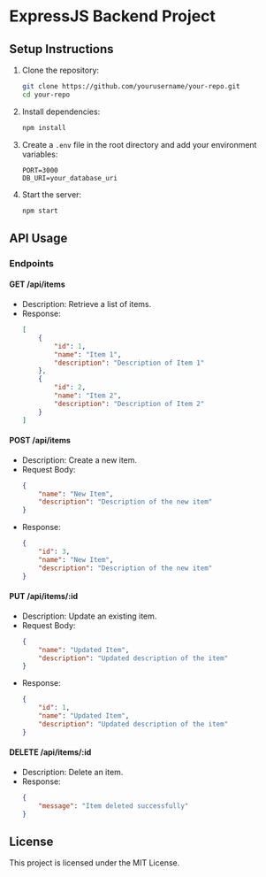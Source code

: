 # ExpressJS Backend Project

## Setup Instructions

1. Clone the repository:
    ```sh
    git clone https://github.com/yourusername/your-repo.git
    cd your-repo
    ```

2. Install dependencies:
    ```sh
    npm install
    ```

3. Create a `.env` file in the root directory and add your environment variables:
    ```env
    PORT=3000
    DB_URI=your_database_uri
    ```

4. Start the server:
    ```sh
    npm start
    ```

## API Usage

### Endpoints

#### GET /api/items
- Description: Retrieve a list of items.
- Response:
    ```json
    [
        {
            "id": 1,
            "name": "Item 1",
            "description": "Description of Item 1"
        },
        {
            "id": 2,
            "name": "Item 2",
            "description": "Description of Item 2"
        }
    ]
    ```

#### POST /api/items
- Description: Create a new item.
- Request Body:
    ```json
    {
        "name": "New Item",
        "description": "Description of the new item"
    }
    ```
- Response:
    ```json
    {
        "id": 3,
        "name": "New Item",
        "description": "Description of the new item"
    }
    ```

#### PUT /api/items/:id
- Description: Update an existing item.
- Request Body:
    ```json
    {
        "name": "Updated Item",
        "description": "Updated description of the item"
    }
    ```
- Response:
    ```json
    {
        "id": 1,
        "name": "Updated Item",
        "description": "Updated description of the item"
    }
    ```

#### DELETE /api/items/:id
- Description: Delete an item.
- Response:
    ```json
    {
        "message": "Item deleted successfully"
    }
    ```

## License

This project is licensed under the MIT License.